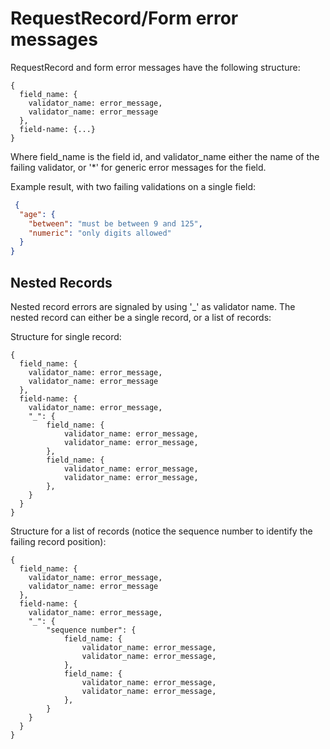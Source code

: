 # RequestRecord/Form error messages

RequestRecord and form error messages have the following structure:

```
{
  field_name: {
    validator_name: error_message,
    validator_name: error_message
  },
  field-name: {...}
}
```
Where field_name is the field id, and validator_name either the name of the failing validator, or '*' for
generic error messages for the field.


Example result, with two failing validations on a single field:
```json
 {
  "age": {
    "between": "must be between 9 and 125",
    "numeric": "only digits allowed"
  }
}
```

## Nested Records

Nested record errors are signaled by using '_' as validator name. The nested record can either be a single record, or a
list of records:

Structure for single record:
```
{
  field_name: {
    validator_name: error_message,
    validator_name: error_message
  },
  field-name: {
    validator_name: error_message,
    "_": {
        field_name: {
            validator_name: error_message,
            validator_name: error_message,
        },
        field_name: {
            validator_name: error_message,
            validator_name: error_message,
        },
    }
  }
}
```


Structure for a list of records (notice the sequence number to identify the failing record position):
```
{
  field_name: {
    validator_name: error_message,
    validator_name: error_message
  },
  field-name: {
    validator_name: error_message,
    "_": {
        "sequence number": {
            field_name: {
                validator_name: error_message,
                validator_name: error_message,
            },
            field_name: {
                validator_name: error_message,
                validator_name: error_message,
            },
        }
    }
  }
}
```